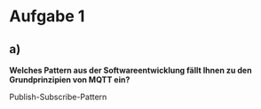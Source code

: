 # Aufgabe 1

## a)
**Welches Pattern aus der Softwareentwicklung fällt Ihnen zu den Grundprinzipien von MQTT ein?**

Publish-Subscribe-Pattern

